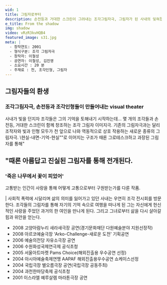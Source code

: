 ```yaml
---
wid: 1
title: 그림자로부터
description: 손전등과 거대한 스크린이 그려내는 조각그림자극, 그림자가 된 사내의 잊혀졌던 사랑 이야기
e_title: From the shadow
img: shadow
video: vRzR3kvHQB4
featured_image: s31.jpg
meta: |
  - 창작연도: 2001
  - 형식구분: 조각 그림자극
  - 창작자: 이철성
  - 공연자: 이철성, 김진영
  - 소요시간 : 20 분
  - 주재료 : 천, 조각인형, 그림자
---
```


## 그림자들의 환생

### 조각그림자극, 손전등과 조각인형들이 만들어내는 visual theater

사내가 빛을 던지자 조각들은 그의 기억을 토해내기 시작하는데...
몇 개의 조각들과 손전등, 거대한 스크린이 함께 창조하는 조각 그림자 이미지극. 기존의 그림자극과는 달리 조작자와 빛과 인형 모두가 천 앞으로 나와 역동적으로 상호 작용하는 새로운 종류의 그림자극. \현실-내면-기억-현실\""로 이어지는 구조가 때론 그로테스크하고 과장된 그림자를 통해"


## "때론 아름답고 진실된 그림자를 통해 전개된다.

### '죽은 나무에서 꽃이 피었어'

고통받는 인간이 사랑을 통해 어떻게 고통으로부터 구원받는가를 다룬 작품.

| 사회적 폭력에 시달리며 삶의 의미를 잃어가고 있던 사내는 우연히 조각 전시회를 방문한다. 조각들의 그림자를 통해 자기의 기억 속으로 여행을 떠나게 된 그는 자신에게 헌신적인 사랑을 주었던 과거의 한 여인을 만나게 된다. 그리고 그녀로부터 삶을 다시 살아갈 힘과 위안을 얻는다.


- 2008 고양아람누리 새라새극장 공연(경기문화재단 다원예술분야 지원선정작)
- 2008 아르코예술극장 ‘Arko-Challenge-새로운 도전’ 기획공연
- 2006 예술의전당 자유소극장 공연
- 2006 수원화성국제연극제 공식초청
- 2005 서울아트마켓 Pams Choice(해외진출용 우수공연 선정)
- 2004 아시아예술축제연맹 AAPAF 해외진출용우수공연 쇼케이스선정
- 2004 국립극장 별오름극장 공연(국립극장 공동주최)
- 2004 과천한마당축제 공식초청
- 2001 이스라엘 예루살렘 마라톤극장 공연
